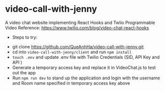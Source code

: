 # video-call-with-jenny
A video chat website implementing React Hooks and Twlio Programmable Video 
Reference: https://www.twilio.com/blog/video-chat-react-hooks

* Steps to try:
- git clone https://github.com/QueAnhHa/video-call-with-jenny.git
- cd into `video-call-with-jenny/client` and run `npm install`
- `touch .env` and update .env file with Twilio Credentials (SID, API Key and API )
- Generate a temporary access key and replace it in VideoChat.js to test out the app
- Run `npm run dev` to stand up the application and login with the username and Room name specified in temporary access key above